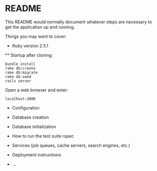 # README

This README would normally document whatever steps are necessary to get the
application up and running.

Things you may want to cover:

* Ruby version
2.5.1

** Startup after cloning:

```
bundle install
rake db:create
rake db:migrate
rake db:seed
rails server
```
Open a web browser and enter:
 ```
 localhost:3000
 ```

* Configuration

* Database creation

* Database initialization

* How to run the test suite
rspec
* Services (job queues, cache servers, search engines, etc.)

* Deployment instructions

* ...
